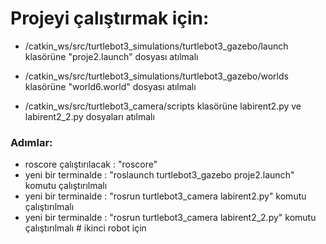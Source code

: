 # Projeyi çalıştırmak için:

- /catkin_ws/src/turtlebot3_simulations/turtlebot3_gazebo/launch 
klasörüne "proje2.launch" dosyası atılmalı

- /catkin_ws/src/turtlebot3_simulations/turtlebot3_gazebo/worlds
klasörüne "world6.world" dosyası atılmalı

- /catkin_ws/src/turtlebot3_camera/scripts
klasörüne labirent2.py ve labirent2_2.py dosyaları atılmalı

### Adımlar:
- roscore çalıştırılacak : "roscore"
- yeni bir terminalde : "roslaunch turtlebot3_gazebo proje2.launch" komutu çalıştırılmalı
- yeni bir terminalde : "rosrun turtlebot3_camera labirent2.py" komutu çalıştırılmalı
- yeni bir terminalde : "rosrun turtlebot3_camera labirent2_2.py" komutu çalıştırılmalı # ikinci robot için




